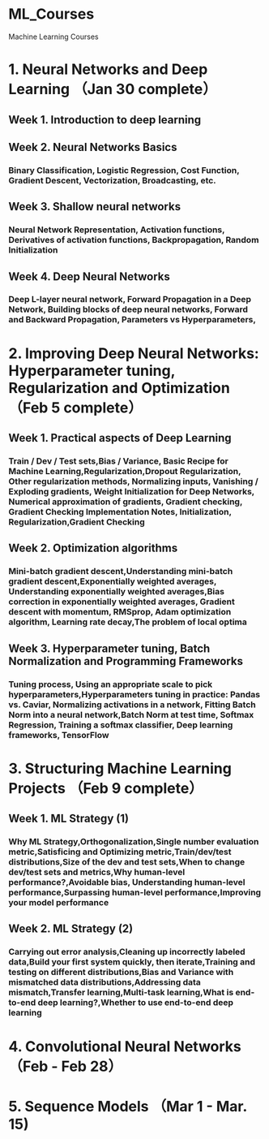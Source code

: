 
# ML_Courses
Machine Learning Courses
# 1. Neural Networks and Deep Learning （Jan 30 complete）
## Week 1. Introduction to deep learning

## Week 2. Neural Networks Basics

### Binary Classification, Logistic Regression, Cost Function, Gradient Descent, Vectorization, Broadcasting, etc.

## Week 3. Shallow neural networks

### Neural Network Representation,  Activation functions, Derivatives of activation functions, Backpropagation, Random Initialization

## Week 4. Deep Neural Networks

### Deep L-layer neural network, Forward Propagation in a Deep Network, Building blocks of deep neural networks, Forward and Backward Propagation, Parameters vs Hyperparameters, 

# 2. Improving Deep Neural Networks: Hyperparameter tuning, Regularization and Optimization （Feb 5 complete）
## Week 1. Practical aspects of Deep Learning

### Train / Dev / Test sets,Bias / Variance, Basic Recipe for Machine Learning,Regularization,Dropout Regularization, Other regularization methods, Normalizing inputs, Vanishing / Exploding gradients, Weight Initialization for Deep Networks, Numerical approximation of gradients, Gradient checking, Gradient Checking Implementation Notes, Initialization, Regularization,Gradient Checking

## Week 2. Optimization algorithms

### Mini-batch gradient descent,Understanding mini-batch gradient descent,Exponentially weighted averages, Understanding exponentially weighted averages,Bias correction in exponentially weighted averages, Gradient descent with momentum, RMSprop, Adam optimization algorithm, Learning rate decay,The problem of local optima

## Week 3. Hyperparameter tuning, Batch Normalization and Programming Frameworks


### Tuning process, Using an appropriate scale to pick hyperparameters,Hyperparameters tuning in practice: Pandas vs. Caviar, Normalizing activations in a network, Fitting Batch Norm into a neural network,Batch Norm at test time, Softmax Regression, Training a softmax classifier, Deep learning frameworks, TensorFlow

# 3. Structuring Machine Learning Projects （Feb 9 complete）
## Week 1. ML Strategy (1)

### Why ML Strategy,Orthogonalization,Single number evaluation metric,Satisficing and Optimizing metric,Train/dev/test distributions,Size of the dev and test sets,When to change dev/test sets and metrics,Why human-level performance?,Avoidable bias, Understanding human-level performance,Surpassing human-level performance,Improving your model performance

## Week 2. ML Strategy (2)

### Carrying out error analysis,Cleaning up incorrectly labeled data,Build your first system quickly, then iterate,Training and testing on different distributions,Bias and Variance with mismatched data distributions,Addressing data mismatch,Transfer learning,Multi-task learning,What is end-to-end deep learning?,Whether to use end-to-end deep learning


# 4. Convolutional Neural Networks （Feb  - Feb 28）

# 5. Sequence Models （Mar 1 - Mar. 15)
